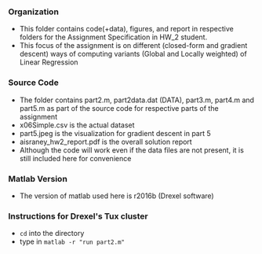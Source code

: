 ### Organization
* This folder contains code(+data), figures, and report in respective folders for the Assignment Specification in HW_2 student. 
* This focus of the assignment is on different (closed-form and gradient descent) ways of computing variants (Global and Locally weighted) of Linear Regression

### Source Code
* The folder contains part2.m, part2data.dat (DATA), part3.m, part4.m and part5.m as part of the source code for respective parts of the assignment
* x06Simple.csv is the actual dataset
* part5.jpeg is the visualization for gradient descent in part 5
* aisraney_hw2_report.pdf is the overall solution report
* Although the code will work even if the data files are not present, it is still included here for convenience

### Matlab Version
* The version of matlab used here is r2016b (Drexel software)

### Instructions for Drexel's Tux cluster
* `cd` into the directory
* type in `matlab -r "run part2.m"` 
